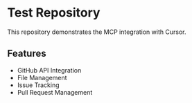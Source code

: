 # Test Repository

This repository demonstrates the MCP integration with Cursor.

## Features
- GitHub API Integration
- File Management
- Issue Tracking
- Pull Request Management